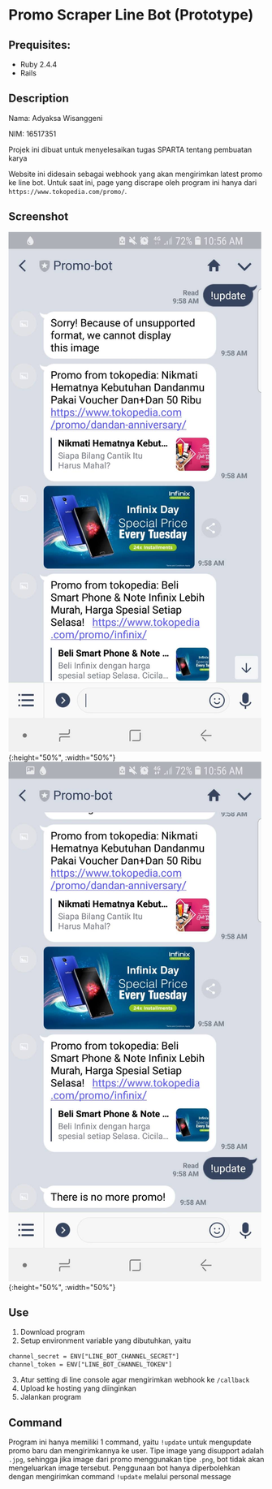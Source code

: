 # Promo Scraper Line Bot (Prototype)

## Prequisites:
- Ruby 2.4.4 <br>
- Rails

## Description

Nama: Adyaksa Wisanggeni

NIM: 16517351


Projek ini dibuat untuk menyelesaikan tugas SPARTA tentang pembuatan karya

Website ini didesain sebagai webhook yang akan mengirimkan latest promo ke line bot. Untuk saat ini, page yang discrape oleh program ini hanya dari `https://www.tokopedia.com/promo/`.

## Screenshot

![alt text](screenshots/image1.jpg){:height="50%", :width="50%"}
![alt text](screenshots/image2.jpg){:height="50%", :width="50%"}

## Use

1. Download program
2. Setup environment variable yang dibutuhkan, yaitu
```
channel_secret = ENV["LINE_BOT_CHANNEL_SECRET"]
channel_token = ENV["LINE_BOT_CHANNEL_TOKEN"]
```
3. Atur setting di line console agar mengirimkan webhook ke `/callback`
4. Upload ke hosting yang diinginkan
5. Jalankan program

## Command

Program ini hanya memiliki 1 command, yaitu `!update` untuk mengupdate promo baru dan mengirimkannya ke user. Tipe image yang disupport adalah `.jpg`, sehingga jika image dari promo menggunakan tipe `.png`, bot tidak akan mengeluarkan image tersebut. Penggunaan bot hanya diperbolehkan dengan mengirimkan command `!update` melalui personal message


